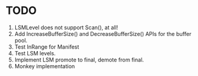 # TODO

1. LSMLevel does not support Scan(), at all!
1. Add IncreaseBufferSize() and DecreaseBufferSize() APIs for the buffer pool.
1. Test InRange for Manifest
1. Test LSM levels.
1. Implement LSM promote to final, demote from final.
1. Monkey implementation
